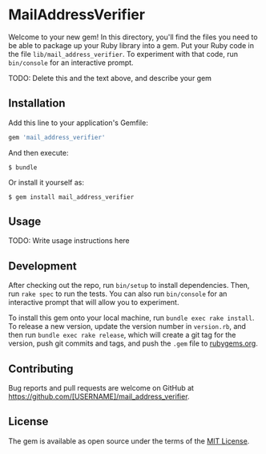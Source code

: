 # MailAddressVerifier

Welcome to your new gem! In this directory, you'll find the files you need to be able to package up your Ruby library into a gem. Put your Ruby code in the file `lib/mail_address_verifier`. To experiment with that code, run `bin/console` for an interactive prompt.

TODO: Delete this and the text above, and describe your gem

## Installation

Add this line to your application's Gemfile:

```ruby
gem 'mail_address_verifier'
```

And then execute:

    $ bundle

Or install it yourself as:

    $ gem install mail_address_verifier

## Usage

TODO: Write usage instructions here

## Development

After checking out the repo, run `bin/setup` to install dependencies. Then, run `rake spec` to run the tests. You can also run `bin/console` for an interactive prompt that will allow you to experiment.

To install this gem onto your local machine, run `bundle exec rake install`. To release a new version, update the version number in `version.rb`, and then run `bundle exec rake release`, which will create a git tag for the version, push git commits and tags, and push the `.gem` file to [rubygems.org](https://rubygems.org).

## Contributing

Bug reports and pull requests are welcome on GitHub at https://github.com/[USERNAME]/mail_address_verifier.


## License

The gem is available as open source under the terms of the [MIT License](http://opensource.org/licenses/MIT).

